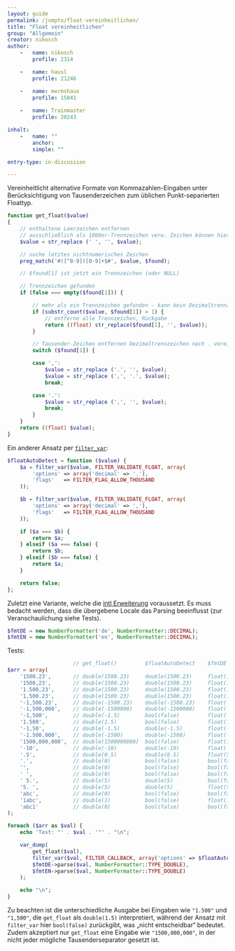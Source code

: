```yaml
---
layout: guide
permalink: /jumpto/float-vereinheitlichen/
title: "Float vereinheitlichen"
group: "Allgemein"
creator: nikosch
author:
    -   name: nikosch
        profile: 2314

    -   name: hausl
        profile: 21246

    -   name: mermshaus
        profile: 15041
        
    -   name: Trainmaster
        profile: 20243

inhalt:
    -   name: ""
        anchor:
        simple: ""

entry-type: in-discussion

---
```


Vereinheitlicht alternative Formate von Kommazahlen-Eingaben unter Berücksichtigung von Tausenderzeichen zum üblichen Punkt-separierten Floattyp.

~~~ php
function get_float($value)
{
    // enthaltene Leerzeichen entfernen
    // ausschließlich als 1000er-Trennzeichen verw. Zeichen können hier vorab ersetzt werden
    $value = str_replace (' ', '', $value);

    // suche letztes nichtnumerisches Zeichen
    preg_match('#([^0-9])[0-9]+$#', $value, $found);

    // $found[1] ist jetzt ein Trennzeichen (oder NULL)

    // Trennzeichen gefunden
    if (false === empty($found[1])) {

        // mehr als ein Trennzeichen gefunden - kann kein Dezimaltrennzeichen sein
        if (substr_count($value, $found[1]) > 1) {
            // entferne alle Trennzeichen, Rückgabe
            return ((float) str_replace($found[1], '', $value));
        }

        // Tausender-Zeichen entfernen Dezimaltrennzeichen nach . vereinheitlichen
        switch ($found[1]) {

        case ',':
            $value = str_replace ('.', '', $value);
            $value = str_replace (',', '.', $value);
            break;

        case '.':
            $value = str_replace (',', '', $value);
            break;
        }
    }
    return ((float) $value);
}
~~~

Ein anderer Ansatz per [`filter_var`](http://php.net/filter_var):

~~~ php
$floatAutoDetect = function ($value) {
    $a = filter_var($value, FILTER_VALIDATE_FLOAT, array(
        'options' => array('decimal' => '.'),
        'flags'   => FILTER_FLAG_ALLOW_THOUSAND
    ));

    $b = filter_var($value, FILTER_VALIDATE_FLOAT, array(
        'options' => array('decimal' => ','),
        'flags'   => FILTER_FLAG_ALLOW_THOUSAND
    ));

    if ($a === $b) {
        return $a;
    } elseif ($a === false) {
        return $b;
    } elseif ($b === false) {
        return $a;
    }

    return false;
};
~~~

Zuletzt eine Variante, welche die [intl Erweiterung](http://www.php.net/manual/de/intro.intl.php) voraussetzt. Es muss bedacht werden, dass die übergebene Locale das Parsing beeinflusst (zur Veranschaulichung siehe Tests).

~~~ php
$fmtDE = new NumberFormatter('de', NumberFormatter::DECIMAL);
$fmtEN = new NumberFormatter('en', NumberFormatter::DECIMAL);
~~~


Tests:

~~~ php
                     // get_float()         $floatAutoDetect    $fmtDE          $fmtEN
$arr = array(
    '1500.23',       // double(1500.23)     double(1500.23)     float(150023)   float(1500.23)
    '1500,23',       // double(1500.23)     double(1500.23)     float(1500.23)  float(150023)
    '1.500,23',      // double(1500.23)     double(1500.23)     float(1500.23)  float(1.50023)
    '1,500.23',      // double(1500.23)     double(1500.23)     float(1.50023)  float(1500.23)
    '-1,500.23',     // double(-1500.23)    double(-1500.23)    float(-1.50023) float(-1500.23)
    '-1,500,000',    // double(-1500000)    double(-1500000)    float(-1.5)     float(-1500000)
    '-1,500',        // double(-1.5)        bool(false)         float(-1.5)     float(-1500)
    '1.500',         // double(1.5)         bool(false)         float(1500)     float(1.5)
    '-1,50',         // double(-1.5)        double(-1.5)        float(-1.5)     float(-150)
    '-1.500,000',    // double(-1500)       double(-1500)       float(-1500)    float(-1.5)    
    '1500,000,000',  // double(1500000000)  bool(false)         float(1500)     float(1500000000)
    '-10',           // double(-10)         double(-10)         float(-10)      float(-10)
    '.5',            // double(0.5)         double(0.5)         float(5)        float(0.5)
    '.',             // double(0)           bool(false)         bool(false)     bool(false)
    '',              // double(0)           bool(false)         bool(false)     bool(false)
    ' ',             // double(0)           bool(false)         bool(false)     bool(false)
    ' 5.',           // double(5)           double(5)           bool(false)     bool(false)
    '5. ',           // double(5)           double(5)           float(5)        float(5)
    'abc',           // double(0)           bool(false)         bool(false)     bool(false)
    '1abc',          // double(1)           bool(false)         float(1)        float(1)    
    'abc1'           // double(0)           bool(false)         bool(false)     bool(false)
);

foreach ($arr as $val) {
    echo 'Test: "' . $val . '"' . "\n";

    var_dump(
        get_float($val),
        filter_var($val, FILTER_CALLBACK, array('options' => $floatAutoDetect)),
        $fmtDE->parse($val, NumberFormatter::TYPE_DOUBLE),
        $fmtEN->parse($val, NumberFormatter::TYPE_DOUBLE)
    );

    echo "\n";
}
~~~

Zu beachten ist die unterschiedliche Ausgabe bei Eingaben wie `"1.500"` und `"1,500"`, die `get_float` als `double(1.5)` interpretiert, während der Ansatz mit `filter_var` hier `bool(false)` zurückgibt, was „nicht entscheidbar“ bedeutet. Zudem akzeptiert nur `get_float` eine Eingabe wie `"1500,000,000"`, in der nicht jeder mögliche Tausenderseparator gesetzt ist.